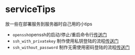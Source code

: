 # serviceTips

放一些在部署服务到服务器时自己用的小tips

- `openssh`openssh的启动/停止/重启命令行[传送门][openssh]
- `ssh_with_privatekey` 制作使用私钥登陆的流程[传送门][ssh_with_privatekey]
- `ssh_without_password` 制作无需使用密码登陆的流程[传送门][ssh_without_password]


[openssh]:https://github.com/MrChens/serviceTips/blob/main/openssh.md

[ssh_with_privatekey]:https://github.com/MrChens/serviceTips/blob/main/ssh_with_privatekey.md

[ssh_without_password]:https://github.com/MrChens/serviceTips/blob/main/ssh_without_password.md

